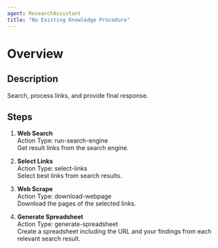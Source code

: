 ```yaml
---
agent: ResearchAssistant
title: "No Existing Knowledge Procedure"
---
```


# Overview

## Description
Search, process links, and provide final response.

## Steps
1. **Web Search**  
   Action Type: run-search-engine  
   Get result links from the search engine.

2. **Select Links**  
   Action Type: select-links  
   Select best links from search results.

3. **Web Scrape**  
   Action Type: download-webpage  
   Download the pages of the selected links.

4. **Generate Spreadsheet**  
   Action Type: generate-spreadsheet  
   Create a spreadsheet including the URL and your findings from each relevant search result.
